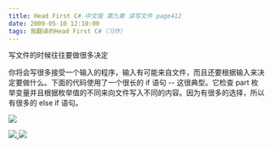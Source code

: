 ```yaml
---
title: Head First C# 中文版 第九章 读写文件 page412
date: 2009-05-10 12:10:00
tags: 我翻译的Head First C#（习作）
---
```

写文件的时候往往要做很多决定

  

你将会写很多接受一个输入的程序，输入有可能来自文件，而且还要根据输入来决定要做什么。下面的代码使用了一个很长的  if  语句  \--  这很典型。它检查
part  枚举变量并且根据枚举值的不同来向文件写入不同的内容。因为有很多的选择，所以有很多的  else if  语句。

  

![](https://p-blog.csdn.net/images/p_blog_csdn_net/cuipengfei1/EntryImages/20090510/2009-05-10_12-03-02.jpg)



[ ![](https://profile.csdnimg.cn/5/2/5/3_cuipengfei1)
![](https://g.csdnimg.cn/static/user-reg-year/1x/11.png)
](https://blog.csdn.net/cuipengfei1)





